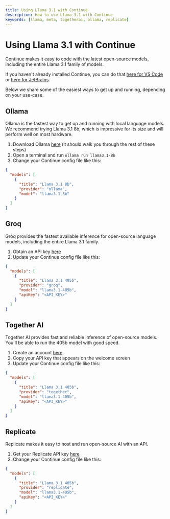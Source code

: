 ```yaml
---
title: Using Llama 3.1 with Continue
description: How to use Llama 3.1 with Continue
keywords: [llama, meta, togetherai, ollama, replicate]
---
```


# Using Llama 3.1 with Continue

Continue makes it easy to code with the latest open-source models, including the entire Llama 3.1 family of models.

If you haven't already installed Continue, you can do that [here for VS Code](https://marketplace.visualstudio.com/items?itemName=Continue.continue) or [here for JetBrains](https://plugins.jetbrains.com/plugin/22707-continue).

Below we share some of the easiest ways to get up and running, depending on your use-case.

## Ollama

Ollama is the fastest way to get up and running with local language models. We recommend trying Llama 3.1 8b, which is impressive for its size and will perform well on most hardware.

1. Download Ollama [here](https://ollama.ai/) (it should walk you through the rest of these steps)
2. Open a terminal and run `ollama run llama3.1-8b`
3. Change your Continue config file like this:

```json title="~/.continue/config.json"
{
  "models": [
    {
      "title": "Llama 3.1 8b",
      "provider": "ollama",
      "model": "llama3.1-8b"
    }
  ]
}
```

## Groq

Groq provides the fastest available inference for open-source language models, including the entire Llama 3.1 family.

1. Obtain an API key [here](https://console.groq.com/keys)
2. Update your Continue config file like this:

```json title="~/.continue/config.json"
{
  "models": [
    {
      "title": "Llama 3.1 405b",
      "provider": "groq",
      "model": "llama3.1-405b",
      "apiKey": "<API_KEY>"
    }
  ]
}
```

## Together AI

Together AI provides fast and reliable inference of open-source models. You'll be able to run the 405b model with good speed.

1. Create an account [here](https://api.together.xyz/signup)
2. Copy your API key that appears on the welcome screen
3. Update your Continue config file like this:

```json title="~/.continue/config.json"
{
  "models": [
    {
      "title": "Llama 3.1 405b",
      "provider": "together",
      "model": "llama3.1-405b",
      "apiKey": "<API_KEY>"
    }
  ]
}
```

## Replicate

Replicate makes it easy to host and run open-source AI with an API.

1. Get your Replicate API key [here](https://replicate.ai/)
2. Change your Continue config file like this:

```json title="~/.continue/config.json"
{
  "models": [
    {
      "title": "Llama 3.1 405b",
      "provider": "replicate",
      "model": "llama3.1-405b",
      "apiKey": "<API_KEY>"
    }
  ]
}
```
